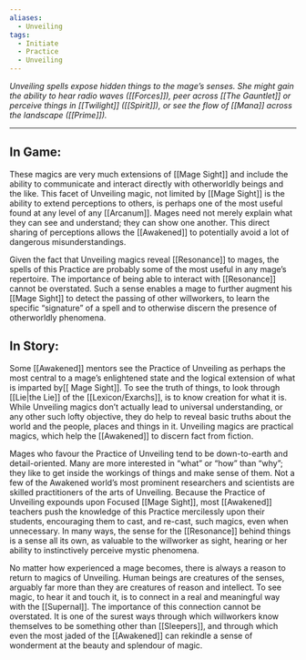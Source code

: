 ```yaml
---
aliases:
  - Unveiling
tags:
  - Initiate
  - Practice
  - Unveiling
---
```


_Unveiling spells expose hidden things to the mage’s senses. She might gain the ability to hear radio waves ([[Forces]]), peer across [[The Gauntlet]] or perceive things in [[Twilight]] ([[Spirit]]), or see the flow of [[Mana]] across the landscape ([[Prime]])._

---

## In Game:

These magics are very much extensions of [[Mage Sight]] and include the ability to communicate and interact directly with otherworldly beings and the like.
This facet of Unveiling magic, not limited by [[Mage Sight]] is the ability to extend perceptions to others, is perhaps one of the most useful found at any level of any [[Arcanum]]. Mages need not merely explain what they can see and understand; they can show one another. This direct sharing of perceptions allows the [[Awakened]] to potentially avoid a lot of dangerous misunderstandings.

Given the fact that Unveiling magics reveal [[Resonance]] to mages, the spells of this Practice are probably some of the most useful in any mage’s repertoire. The importance of being able to interact with [[Resonance]] cannot be overstated. Such a sense enables a mage to further augment his [[Mage Sight]] to detect the passing of other willworkers, to learn the specific “signature” of a spell and to otherwise discern the presence of otherworldly phenomena.

## In Story:

Some [[Awakened]] mentors see the Practice of Unveiling as perhaps the most central to a mage’s enlightened state and the logical extension of what is imparted by[[ Mage Sight]]. To see the truth of things, to look through [[Lie|the Lie]] of the [[Lexicon/Exarchs]], is to know creation for what it is. While Unveiling magics don’t actually lead to universal understanding, or any other such lofty objective, they do help to reveal basic truths about the world and the people, places and things in it. Unveiling magics are practical magics, which help the [[Awakened]] to discern fact from fiction.

Mages who favour the Practice of Unveiling tend to be down-to-earth and detail-oriented. Many are more interested in “what” or “how” than “why”; they like to get inside the workings of things and make sense of them. Not a few of the Awakened world’s most prominent researchers and scientists are skilled practitioners of the arts of Unveiling. Because the Practice of Unveiling expounds upon Focused [[Mage Sight]], most [[Awakened]] teachers push the knowledge of this Practice mercilessly upon their students, encouraging them to cast, and re-cast, such magics, even when unnecessary. In many ways, the sense for the [[Resonance]] behind things is a sense all its own, as valuable to the willworker as sight, hearing or her ability to instinctively perceive mystic phenomena.

No matter how experienced a mage becomes, there is always a reason to return to magics of Unveiling. Human beings are creatures of the senses, arguably far more than they are creatures of reason and intellect. To see magic, to hear it and touch it, is to connect in a real and meaningful way with the [[Supernal]]. The importance of this connection cannot be overstated. It is one of the surest ways through which willworkers know themselves to be something other than [[Sleepers]], and through which even the most jaded of the [[Awakened]] can rekindle a sense of wonderment at the beauty and splendour of magic.